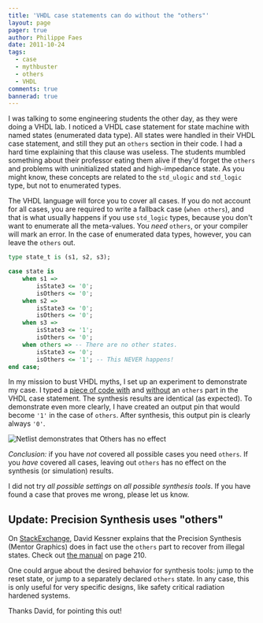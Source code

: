 ```yaml
---
title: 'VHDL case statements can do without the "others"'
layout: page 
pager: true
author: Philippe Faes
date: 2011-10-24
tags: 
  - case
  - mythbuster
  - others
  - VHDL
comments: true
bannerad: true
---
```


I was talking to some engineering students the other day, as they were doing a VHDL lab. I noticed a VHDL case statement for state machine with named states (enumerated data type). All states were handled in their VHDL case statement, and still they put an `others` section in their code. I had a hard time explaining that this clause was useless. The students mumbled something about their professor eating them alive if they'd forget the `others` and problems with uninitialized stated and high-impedance state. As you might know, these concepts are related to the `std_ulogic` and `std_logic` type, but not to enumerated types. 

The VHDL language will force you to cover all cases. If you do not account for all cases, you are required to write a fallback case (`when others`), and that is what usually happens if you use `std_logic` types, because you don't want to enumerate all the meta-values. You *need* `others`, or your compiler will mark an error. In the case of enumerated data types, however, you can leave the `others` out.
```vhdl
type state_t is (s1, s2, s3);
```

```vhdl
case state is
	when s1 =>
		isState3 <= '0';
		isOthers <= '0';
	when s2 =>
		isState3 <= '0';
		isOthers <= '0';
	when s3 =>
		isState3 <= '1';
		isOthers <= '0';
	when others => -- There are no other states.
		isState3 <= '0';
		isOthers <= '1'; -- This NEVER happens!
end case;
```

In my mission to bust VHDL myths, I set up an experiment to demonstrate my case. I typed a [piece of code with](resources/fsm2.vhd) and [without](resources/fsm1.vhd) an `others` part in the VHDL case statement. The synthesis results are identical (as expected). To demonstrate even more clearly, I have created an output pin that would become `'1'` in the case of `others`. After synthesis, this output pin is clearly always `'0'`.

![Netlist demonstrates that Others has no effect](images/fsm2.png)

*Conclusion:* if you have *not* covered all possible cases you need `others`. If you *have* covered all cases, leaving out `others` has no effect on the synthesis (or simulation) results. 

I did not try *all possible settings* on *all possible synthesis tools*. If you have found a case that proves me wrong, please let us know.

## Update: Precision Synthesis uses "others"

On [StackExchange](http://electronics.stackexchange.com/questions/21317/vhdl-synthesis-optimization-counters-in-statemachines/21318#21318), David Kessner explains that the Precision Synthesis (Mentor Graphics) does in fact use the `others` part to recover from illegal states. 
Check out [the manual](http://courses.engr.illinois.edu/ece412/references/precision/precisionRTL_style.pdf) on page 210.

One could argue about the desired behavior for synthesis tools: jump to the reset state, or jump to a separately declared `others` state. In any case, this is only useful for very specific designs, like safety critical radiation hardened systems.

Thanks David, for pointing this out!